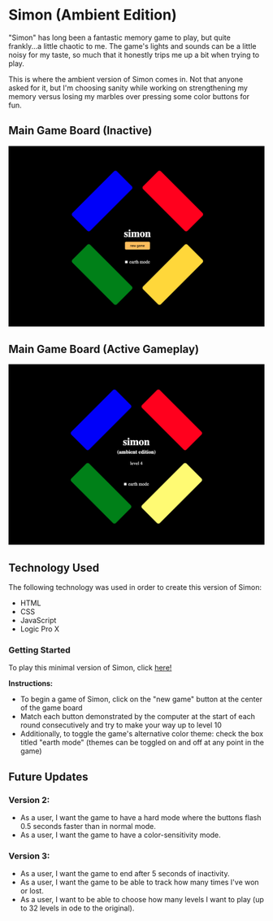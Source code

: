 # Simon (Ambient Edition)

"Simon" has long been a fantastic memory game to play, but quite frankly...a little chaotic to me. The game's lights and sounds can be a little noisy for my taste, so much that it honestly trips me up a bit when trying to play.
  
This is where the ambient version of Simon comes in.
Not that anyone asked for it, but I'm choosing sanity while working on strengthening my memory versus losing my marbles over pressing some color buttons for fun.

## Main Game Board (Inactive)

![Main Game Board](/images/game-board.png)

## Main Game Board (Active Gameplay)

![Active Game Board](/images/game-board-active.png)

## Technology Used

The following technology was used in order to create this version of Simon:

* HTML
* CSS
* JavaScript
* Logic Pro X

### Getting Started

To play this minimal version of Simon, click [here!](https://eddie-hernandez.github.io/simon-ambient-edition/)

**Instructions:**

* To begin a game of Simon, click on the "new game" button at the center of the game board
* Match each button demonstrated by the computer at the start of each round consecutively and try to make your way up to level 10
* Additionally, to toggle the game's alternative color theme: check the box titled "earth mode" (themes can be toggled on and off at any point in the game)

## Future Updates

### Version 2:
- As a user, I want the game to have a hard mode where the buttons flash 0.5 seconds faster than in normal mode.
- As a user, I want the game to have a color-sensitivity mode.

### Version 3:
- As a user, I want the game to end after 5 seconds of inactivity.
- As a user, I want the game to be able to track how many times I've won or lost.
- As a user, I want to be able to choose how many levels I want to play (up to 32 levels in ode to the original).